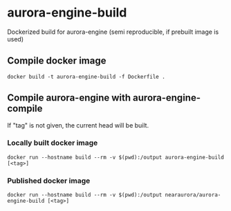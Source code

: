 # aurora-engine-build
Dockerized build for aurora-engine (semi reproducible, if prebuilt image is used)

## Compile docker image

`docker build -t aurora-engine-build -f Dockerfile .`

## Compile aurora-engine with aurora-engine-compile

If "tag" is not given, the current head will be built.

### Locally built docker image

`docker run --hostname build --rm -v $(pwd):/output aurora-engine-build [<tag>]`

### Published docker image

`docker run --hostname build --rm -v $(pwd):/output nearaurora/aurora-engine-build [<tag>]`
